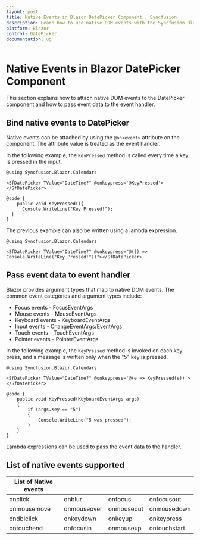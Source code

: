 ```yaml
---
layout: post
title: Native Events in Blazor DatePicker Component | Syncfusion
description: Learn how to use native DOM events with the Syncfusion Blazor DatePicker component, bind event handlers, and pass event data.
platform: Blazor
control: DatePicker
documentation: ug
---
```


# Native Events in Blazor DatePicker Component

This section explains how to attach native DOM events to the DatePicker component and how to pass event data to the event handler.

## Bind native events to DatePicker

Native events can be attached by using the `@on<event>` attribute on the component. The attribute value is treated as the event handler.

In the following example, the `KeyPressed` method is called every time a key is pressed in the input.

```cshtml
@using Syncfusion.Blazor.Calendars

<SfDatePicker TValue="DateTime?" @onkeypress='@KeyPressed'></SfDatePicker>

@code {
    public void KeyPressed(){
      Console.WriteLine("Key Pressed!");
  }
}
```

The previous example can also be written using a lambda expression.

```cshtml
@using Syncfusion.Blazor.Calendars

<SfDatePicker TValue="DateTime?" @onkeypress="@(() => Console.WriteLine("Key Pressed!"))"></SfDatePicker>
```

## Pass event data to event handler

Blazor provides argument types that map to native DOM events. The common event categories and argument types include:

* Focus events - FocusEventArgs
* Mouse events - MouseEventArgs
* Keyboard events - KeyboardEventArgs
* Input events - ChangeEventArgs/EventArgs
* Touch events – TouchEventArgs
* Pointer events – PointerEventArgs

In the following example, the `KeyPressed` method is invoked on each key press, and a message is written only when the "5" key is pressed.

```cshtml
@using Syncfusion.Blazor.Calendars

<SfDatePicker TValue="DateTime?" @onkeypress='@(e => KeyPressed(e))'></SfDatePicker>

@code {
    public void KeyPressed(KeyboardEventArgs args)
    {
        if (args.Key == "5")
        {
            Console.WriteLine("5 was pressed");
        }
    }
}
```

Lambda expressions can be used to pass the event data to the handler.

## List of native events supported

| List of Native events |  |  | |
| --- | --- | --- | --- |
| onclick | onblur | onfocus | onfocusout |
| onmousemove | onmouseover | onmouseout | onmousedown | onmouseup |
| ondblclick | onkeydown | onkeyup | onkeypress |
| ontouchend | onfocusin | onmouseup | ontouchstart |